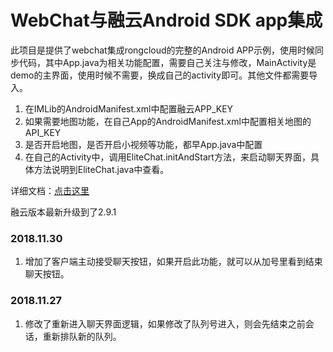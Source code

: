 # WebChat与融云Android SDK app集成

此项目是提供了webchat集成rongcloud的完整的Android APP示例，使用时候同步代码，其中App.java为相关功能配置，需要自己关注与修改，MainActivity是demo的主界面，使用时候不需要，换成自己的activity即可。其他文件都需要导入。
1. 在IMLib的AndroidManifest.xml中配置融云APP_KEY
2. 如果需要地图功能，在自己App的AndroidManifest.xml中配置相关地图的API_KEY
3. 是否开启地图，是否开启小视频等功能，都早App.java中配置
4. 在自己的Activity中，调用EliteChat.initAndStart方法，来启动聊天界面，具体方法说明到EliteChat.java中查看。

详细文档：<a href="https://loriling.github.io/EliteCRM/webchat-sdk-guide.html" target="_blank">点击这里</a>

融云版本最新升级到了2.9.1

### 2018.11.30
1. 增加了客户端主动接受聊天按钮，如果开启此功能，就可以从加号里看到结束聊天按钮。

### 2018.11.27
1. 修改了重新进入聊天界面逻辑，如果修改了队列号进入，则会先结束之前会话，重新排队新的队列。